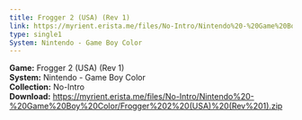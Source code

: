 ```yaml
---
title: Frogger 2 (USA) (Rev 1)
link: https://myrient.erista.me/files/No-Intro/Nintendo%20-%20Game%20Boy%20Color/Frogger%202%20(USA)%20(Rev%201).zip
type: single1
System: Nintendo - Game Boy Color
---
```

<b>Game:</b> Frogger 2 (USA) (Rev 1)<br>
<b>System:</b> Nintendo - Game Boy Color<br>
<b>Collection:</b> No-Intro<br>
<b>Download:</b> https://myrient.erista.me/files/No-Intro/Nintendo%20-%20Game%20Boy%20Color/Frogger%202%20(USA)%20(Rev%201).zip